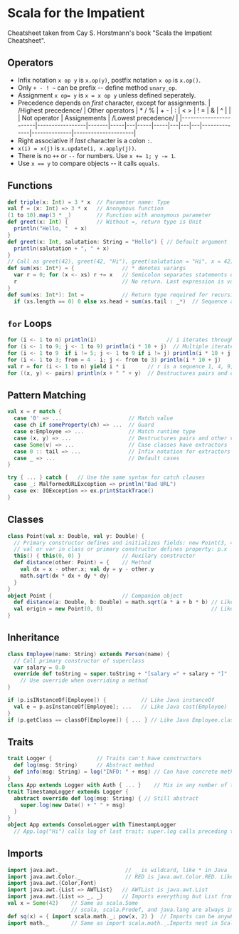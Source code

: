 # Scala for the Impatient

Cheatsheet taken from Cay S. Horstmann's book "Scala the Impatient Cheatsheet".

## Operators
- Infix notation `x op y` is `x.op(y)`, postfix notation `x op` is `x.op()`.
- Only `+ - ! ~` can be prefix -- define method `unary_op`.
- Assignment `x op= y` is `x = x op y` unless defined seperately.
- Precedence depends on *first* character, except for assignments.
| /Highest  precedence/ | Other operators | * / % | + - | : | < > | ! = | & | ^ | | | Not operator | Assignements | /Lowest precedence/ |
|-----------------------|-----------------|-------|-----|---|-----|-----|---|---|---|--------------|--------------|---------------------|
- Right associative if *last* character is a colon `:`.
- `x(i) = x(j)` is `x.update(i, x.apply(j))`.
- There is no `++` or `--` for numbers. Use `x += 1; y -= 1`.
- Use `x == y` to compare objects -- it calls `equals`.

## Functions
```scala
def triple(x: Int) = 3 * x  // Parameter name: Type
val f = (x: Int) => 3 * x   // Anonymous function
(1 to 10).map(3 * _)        // Function with anonymous parameter
def greet(x: Int) {         // Without =, return type is Unit
  println("Hello, "  + x)
}
def greet(x: Int, salutation: String = "Hello") { // Default argument
  println(salutation + ", " + x)
}
// Call as greet(42), greet(42, "Hi"), greet(salutation = "Hi", x = 42)
def sum(xs: Int*) = {               // * denotes varargs
  var r = 0; for (x <- xs) r += x   // Semicolon separates statements on same line
  r                                 // No return. Last expression is value of block
}
def sum(xs: Int*): Int =            // Return type required for recursive functions
  if (xs.length == 0) 0 else xs.head + sum(xs.tail : _*)  // Sequence as varargs
```

## `for` Loops
```scala
for (i <- 1 to n) println(i)                      // i iterates through all values in 1 to n
for (i <- 1 to 9; j <- 1 to 9) println(i * 10 + j)  // Multiple iterates
for (i <- 1 to 9  if i != 5; j <- 1 to 9 if i != j) println(i * 10 + j)   // Guards
for (i <- 1 to 3; from = 4 - i; j <- from to 3) println(i * 10 + j)       // Variable
val r = for (i <- 1 to n) yield i * i       // r is a sequence 1, 4, 9, ...
for ((x, y) <- pairs) println(x + " " + y)  // Destructures pairs and other values with extractors
```

## Pattern Matching
```scala
val x = r match {
  case '0' => ...                     // Match value
  case ch if someProperty(ch) => ...  // Guard
  case e:Employee => ...              // Match runtime type
  case (x, y) => ...                  // Destructures pairs and other values with extractors
  case Some(v) => ...                 // Case classes have extractors
  case 0 :: tail => ...               // Infix notation for extractors yielding a pair
  case _ => ...                       // Default cases
}

try { ... } catch {   // Use the same syntax for catch clauses
  case _: MalformedURLException => println("Bad URL")
  case ex: IOException => ex.printStackTrace()
}
```

## Classes
```scala
class Point(val x: Double, val y: Double) {
  // Primary constructor defines and initializes fields: new Point(3, 4)
  // val or var in class or primary constructor defines property: p.x
  this() { this(0, 0) }             // Auxilary constructor
  def distance(other: Point) = {    // Method
    val dx = x - other.x; val dy = y - other.y
    math.sqrt(dx * dx + dy * dy)
  }
}
object Point {                      // Companion object
  def distance(a: Double, b: Double) = math.sqrt(a * a + b * b) // Like Java static method
  val origin = new Point(0, 0)                                  // Like Java static field
}
```
## Inheritance
```scala
class Employee(name: String) extends Person(name) {
  // Call primary constructor of superclass
  var salary = 0.0
  override def toString = super.toString + "[salary =" + salary + "]"
    // Use override when overriding a method
}

if (p.isINstanceOf[Employee]) {           // Like Java instanceOf
  val e = p.asInstanceOf[Employee]; ...   // Like Java cast(Employee)
}
if (p.getClass == classOf[Employee]) { ... } // Like Java Employee.class
```

## Traits
```scala
trait Logger {              // Traits can't have constructors
  def log(msg: String)      // Abstract method
  def info(msg: String) = log("INFO: " + msg) // Can have concrete methods
}
class App extends Logger with Auth { ... }    // Mix in any number of traits
trait TimestampLogger extends Logger {
  abstract override def log(msg: String) { // Still abstract
    super.log(new Date() + " " + msg)
  }
}
object App extends ConsoleLogger with TimestampLogger
  // App.log("Hi") calls log of last trait; super.log calls preceding trait
```

## Imports
```scala
import java.awt._                    // _ is wildcard, like * in Java
import java.awt.Color._              // RED is java.awt.Color.RED. Like Java import static
import java.awt.{Color,Font}
import java.awt.{List => AWTList}   // AWTList is java.awt.List
import java.awt.{List => _, _}      // Imports everything but List from java.awt
val x = Some(42)    // Same as scala.Some
                    // scala, scala.Predef, and java.lang are always imported
def sq(x) = { import scala.math._; pow(x, 2) }  // Imports can be anywhere
import math._       // Same as import scala.math._.Imports nest in Scala
```
